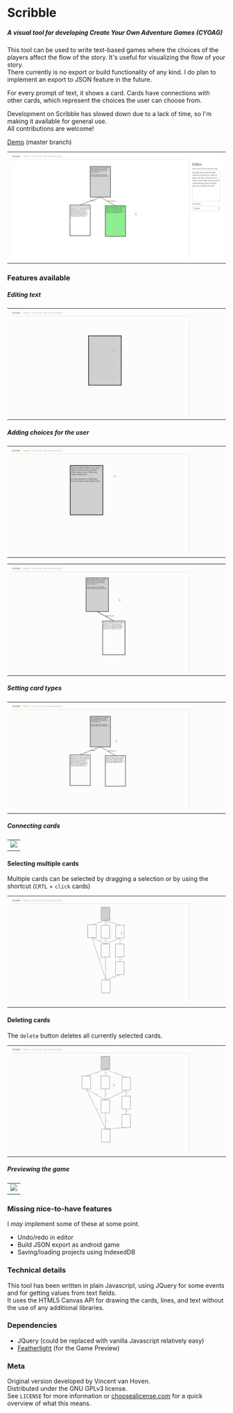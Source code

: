 # Scribble
##### A visual tool for developing Create Your Own Adventure Games (CYOAG)
This tool can be used to write text-based games where the choices of the players affect the flow of the story. It's useful for visualizing the flow of your story.  
There currently is no export or build functionality of any kind. I do plan to implement an export to JSON feature in the future.  

For every prompt of text, it shows a card. Cards have connections with other cards, which represent the choices the user can choose from.  

Development on Scribble has slowed down due to a lack of time, so I'm making it available for general use.  
All contributions are welcome!

[Demo](https://gazotey.github.io/Scribble/) (master branch)

<table><tr><td>
<img src="img/screenshot.jpg">
</td></tr></table>

### Features available
##### Editing text
<table><tr><td>
<img src="img/editing_cards.gif">
</td></tr></table>

##### Adding choices for the user
<table><tr><td>
<img src="img/add_user_choice.gif">
</td></tr></table>

<table><tr><td>
<img src="img/add_user_choice_2.gif">
</td></tr></table>

##### Setting card types
<table><tr><td>
<img src="img/card_types.gif">
</td></tr></table>

##### Connecting cards
<table><tr><td>
<img src="img/connecting_cards.gif">
</td></tr></table>

#### Selecting multiple cards
Multiple cards can be selected by dragging a selection or by using the shortcut (`CRTL` + `click` cards)  
<table><tr><td>
<img src="img/multi-selection.gif">
</td></tr></table>

#### Deleting cards
The `delete` button deletes all currently selected cards.
<table><tr><td>
<img src="img/shortcut_delete.gif">
</td></tr></table>

##### Previewing the game
<table><tr><td>
<img src="img/preview_mode.gif">
</td></tr></table>

### Missing nice-to-have features
I _may_ implement some of these at some point.
- Undo/redo in editor
- Build JSON export as android game
- Saving/loading projects using IndexedDB

### Technical details
This tool has been written in plain Javascript, using JQuery for some events and for getting values from text fields.  
It uses the HTML5 Canvas API for drawing the cards, lines, and text without the use of any additional libraries.

### Dependencies
- JQuery (could be replaced with vanilla Javascript relatively easy)
- [Featherlight](https://github.com/noelboss/featherlight "Featherlight on Github") (for the Game Preview)


### Meta
Original version developed by Vincent van Hoven.  
Distributed under the GNU GPLv3 license.  
See `LICENSE` for more information or [choosealicense.com](https://choosealicense.com/licenses/gpl-3.0) for a quick overview of what this means.
